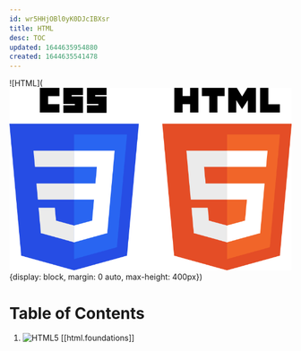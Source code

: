 ```yaml
---
id: wr5HHjOBl0yK0DJcIBXsr
title: HTML
desc: TOC
updated: 1644635954880
created: 1644635541478
---
```


![HTML](![CSS](/assets/images/CSS3_and_HTML5_logos.png){display: block, margin: 0 auto, max-height: 400px})

# Table of Contents

1. ![HTML5](https://img.shields.io/badge/html5-%23E34F26.svg?style=flat&logo=html5&logoColor=white) [[html.foundations]]
